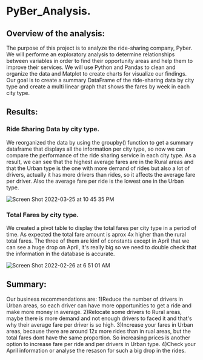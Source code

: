 # PyBer_Analysis.

## Overview of the analysis:
The purpose of this project is to analyze the ride-sharing company, Pyber. We will performe an exploratory analysis to determine relationships between variables in order to find their opportunity areas and help them to improve their services. We will use Python and Pandas to clean and organize the data and Matplot to create charts for visualize our findings. Our  goal is to create a summary DataFrame of the ride-sharing data by city type and create a multi linear graph that shows the fares by week in each city type.

## Results:
### Ride Sharing Data by city type.

We reorganized the data by using the groupby() function to get a summary dataframe that displays all the information per city type, so now we can compare the performance of the ride sharing service in each city type. As a result, we can see that the highest average fares are in the Rural areas and that the Urban type is the one with more demand of rides but also a lot of drivers, actually it has more drivers than rides, so it affects the average fare per driver. Also the average fare per ride is the lowest one in the Urban type. 

![Screen Shot 2022-03-25 at 10 45 35 PM](https://user-images.githubusercontent.com/43548929/160226656-8afde2a3-3ec8-4af9-b8a0-faee7ff377c0.png)

### Total Fares by city type.

We created a pivot table to display the total fares per city type in a period of time. As expected the total fare amount is aprox 4x higher than the rural total fares. The three of them are kinf of constants except in April that we can see a huge drop on April, it's really big so we need to double check that the information in the database is accurate.

![Screen Shot 2022-02-26 at 6 51 01 AM](https://user-images.githubusercontent.com/43548929/160228068-18829bb3-9f08-47e5-92f1-a23c3b2dbf5b.png)


## Summary:
Our business recommendations are:
1)Reduce the number of drivers in Urban areas, so each driver can have more opportunities to get a ride and make more money in average. 
2)Relocate some drivers to Rural areas, maybe there is more demand and not enough drivers to faced it and that's why their average fare per driver is so high.
3)Increase your fares in Urban areas, because there are around 12x more rides than in rual areas, but the total fares dont have the same proportion. So increasing prices is another option to increase fare per ride and per drivers in Urban type.
4)Check your April information or analyse the resason for such a big drop in the rides.
